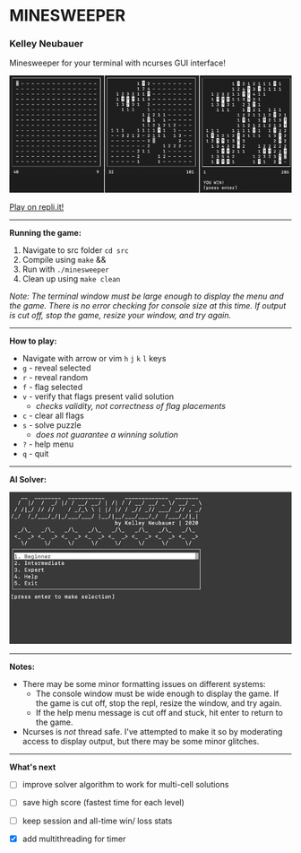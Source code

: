 # MINESWEEPER

### Kelley Neubauer

Minesweeper for your terminal with ncurses GUI interface!

<img src="/img/minesweeper_gameplay.png" width="600">

[Play on repli.it!](https://repl.it/@kelleyneubauer/minesweeper)

---

**Running the game:**

1. Navigate to src folder `cd src`
2. Compile using `make` && 
3. Run with `./minesweeper`
4. Clean up using `make clean`


*Note: The terminal window must be large enough to display the menu and the game. There is no error checking for console size at this time. If output is cut off, stop the game, resize your window, and try again.*

---

**How to play:**

- Navigate with arrow or vim `h` `j` `k` `l` keys
- `g` - reveal selected
- `r` - reveal random
- `f` - flag selected
- `v` - verify that flags present valid solution
  - *checks validity, not correctness of flag placements*
- `c` - clear all flags
- `s` - solve puzzle
  - *does not guarantee a winning solution*
- `?` - help menu
- `q` - quit

---

**AI Solver:**

<img src="/img/minesweeper_solver.gif" width="600">

---

**Notes:**
* There may be some minor formatting issues on different systems: 
  * The console window must be wide enough to display the game. If the game is cut off, stop the repl, resize the window, and try again.
  * If the help menu message is cut off and stuck, hit enter to return to the game.
* Ncurses is *not* thread safe. I've attempted to make it so by moderating access to display output, but there may be some minor glitches.

---

**What's next**
- [ ] improve solver algorithm to work for multi-cell solutions
- [ ] save high score (fastest time for each level)
- [ ] keep session and all-time win/ loss stats 
- [x] add multithreading for timer

